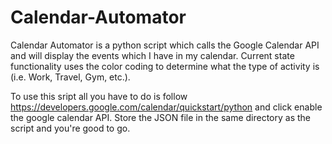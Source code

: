 # Calendar-Automator

Calendar Automator is a python script which calls the Google Calendar API and will display the events which I have in my calendar.
Current state functionality uses the color coding to determine what the type of activity is (i.e. Work, Travel, Gym, etc.). 

To use this sript all you have to do is follow https://developers.google.com/calendar/quickstart/python and click enable the google
calendar API. Store the JSON file in the same directory as the script and you're good to go.
